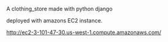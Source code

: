 A clothing_store made with python django

deployed with amazons EC2 instance.

http://ec2-3-101-47-30.us-west-1.compute.amazonaws.com/
